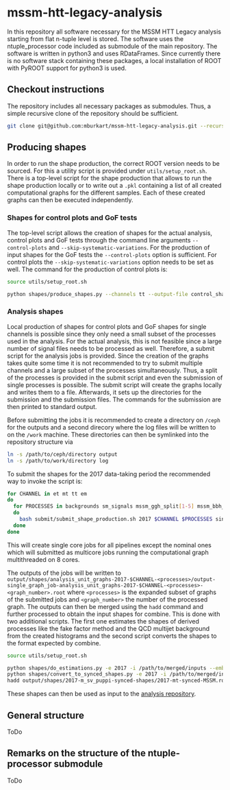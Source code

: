 # mssm-htt-legacy-analysis
In this repository all software necessary for the MSSM HTT Legacy analysis starting from flat n-tuple level is stored.
The software uses the ntuple_processor code included as submodule of the main repository.
The software is written in python3 and uses RDataFrames.
Since currently there is no software stack containing these packages, a local installation of ROOT with PyROOT support for python3 is used.

## Checkout instructions
The repository includes all necessary packages as submodules. Thus, a simple recursive clone of the repository should be sufficient.
```bash
git clone git@github.com:mburkart/mssm-htt-legacy-analysis.git --recursive
```

## Producing shapes
In order to run the shape production, the correct ROOT version needs to be sourced. For this a utility script is provided under `utils/setup_root.sh`. There is a top-level script for the shape production that allows to run the shape production locally or to write out a `.pkl` containing a list of all created computational graphs for the different samples. Each of these created graphs can then be executed independently. 
### Shapes for control plots and GoF tests
The top-level script allows the creation of shapes for the actual analysis, control plots and GoF tests through the command line arguments `--control-plots` and `--skip-systematic-variations`. For the production of input shapes for the GoF tests the `--control-plots` option is sufficient. For control plots the `--skip-systematic-variations` option needs to be set as well. The command for the production of control plots is:
```bash
source utils/setup_root.sh

python shapes/produce_shapes.py --channels tt --output-file control_shapes-2017-tt --directory /ceph/mburkart/Run2Legacy/ntuples_mssm_04_27/2017/ntuples/ --tt-friend-directory /ceph/mburkart/Run2Legacy/ntuples_mssm_04_27/2017/friends/{SVFit,FakeFactors}/ --era 2017 --num-processes 4 --num-threads 3 --optimization-level 1 --control-plots --skip-systematic-variaitons
```

### Analysis shapes
Local production of shapes for control plots and GoF shapes for single channels is possible since they only need a small subset of the processes used in the analysis. For the actual analysis, this is not feasible since a large number of signal files needs to be processed as well. Therefore, a submit script for the analysis jobs is provided. Since the creation of the graphs takes quite some time it is not recommended to try to submit multiple channels and a large subset of the processes simultaneously. Thus, a split of the processes is provided in the submit script and even the submission of single processes is possible. The submit script will create the graphs locally and writes them to a file. Afterwards, it sets up the directories for the submission and the submission files. The commands for the submission are then printed to standard output. 

Before submitting the jobs it is recommended to create a directory on `/ceph` for the outputs and a second direcory where the log files will be written to on the `/work` machine. These directories can then be symlinked into the repository structure via
```bash
ln -s /path/to/ceph/directory output
ln -s /path/to/work/directory log
```

To submit the shapes for the 2017 data-taking period the recommended way to invoke the script is:
```bash
for CHANNEL in et mt tt em
do
  for PROCESSES in backgrounds sm_signals mssm_ggh_split[1-5] mssm_bbh_split{1,2}
  do
    bash submit/submit_shape_production.sh 2017 $CHANNEL $PROCESSES singlegraph
  done
done
```
This will create single core jobs for all pipelines except the nominal ones which will submitted as multicore jobs running the computational graph multithreaded on 8 cores.

The outputs of the jobs will be written to `output/shapes/analysis_unit_graphs-2017-$CHANNEL-<processes>/output-single_graph_job-analysis_unit_graphs-2017-$CHANNEL-<processes>-<graph_number>.root` where `<processes>` is the expanded subset of graphs of the submitted jobs and `<graph_number>` the number of the processed graph. The outputs can then be merged using the `hadd` command and further processed to obtain the input shapes for combine. This is done with two additional scripts. The first one estimates the shapes of derived processes like the fake factor method and the QCD multijet background from the created histograms and the second script converts the shapes to the format expected by combine.
```bash
source utils/setup_root.sh

python shapes/do_estimations.py -e 2017 -i /path/to/merged/inputs --emb-tt
python shapes/convert_to_synced_shapes.py -e 2017 -i /path/to/merged/inputs -o output/shapes/2017-m_sv_puppi-synced_shapes --variable-selection m_sv_puppi --num-processes 12
hadd output/shapes/2017-m_sv_puppi-synced-shapes/2017-mt-synced-MSSM.root output/shapes/2017-m_sv_puppi-synced-shapes/2017-mt-synced-MSSM*.root
```
These shapes can then be used as input to the [analysis repository](https://github.com/KIT-CMS/MSSMvsSMRun2Legacy/).

## General structure
ToDo

## Remarks on the structure of the ntuple-processor submodule
ToDo

